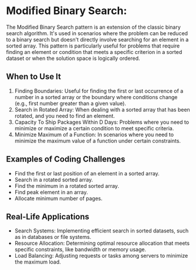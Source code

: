 # Modified Binary Search:
The Modified Binary Search pattern is an extension of the classic binary search algorithm. It's used in scenarios where the problem can be reduced to a binary search but doesn't directly involve searching for an element in a sorted array. This pattern is particularly useful for problems that require finding an element or condition that meets a specific criterion in a sorted dataset or when the solution space is logically ordered.

## When to Use It
1. Finding Boundaries: Useful for finding the first or last occurrence of a number in a sorted array or the boundary where conditions change (e.g., first number greater than a given value).
2. Search in Rotated Array: When dealing with a sorted array that has been rotated, and you need to find an element.
3. Capacity To Ship Packages Within D Days: Problems where you need to minimize or maximize a certain condition to meet specific criteria.
4. Minimize Maximum of a Function: In scenarios where you need to minimize the maximum value of a function under certain constraints.

## Examples of Coding Challenges
* Find the first or last position of an element in a sorted array.
* Search in a rotated sorted array.
* Find the minimum in a rotated sorted array.
* Find peak element in an array.
* Allocate minimum number of pages.

## Real-Life Applications
* Search Systems: Implementing efficient search in sorted datasets, such as in databases or file systems.
* Resource Allocation: Determining optimal resource allocation that meets specific constraints, like bandwidth or memory usage.
* Load Balancing: Adjusting requests or tasks among servers to minimize the maximum load.